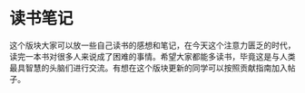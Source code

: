 # 读书笔记

这个版块大家可以放一些自己读书的感想和笔记，在今天这个注意力匮乏的时代，读完一本书对很多人来说成了困难的事情。希望大家都能多读书，毕竟这是与人类最具智慧的头脑们进行交流。有想在这个版块更新的同学可以按照贡献指南加入帖子。